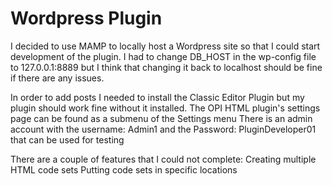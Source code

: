 # Wordpress Plugin

I decided to use MAMP to locally host a Wordpress site so that I could start development of the plugin. 
I had to change DB_HOST in the wp-config file to 127.0.0.1:8889 but I think that changing it back to localhost should be fine if there are any issues.

In order to add posts I needed to install the Classic Editor Plugin but my plugin should work fine without it installed.
The OPI HTML plugin's settings page can be found as a submenu of the Settings menu
There is an admin account with the username: Admin1 and the Password: PluginDeveloper01 that can be used for testing

There are a couple of features that I could not complete:
  Creating multiple HTML code sets
  Putting code sets in specific locations
  
  
